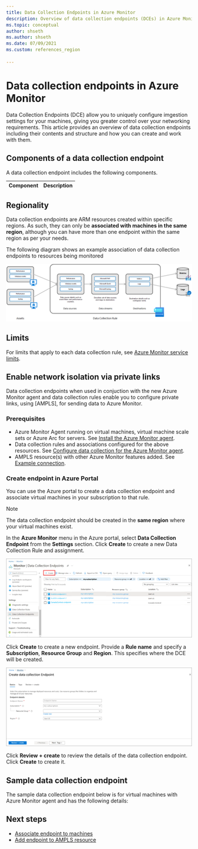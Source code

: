 ```yaml
---
title: Data Collection Endpoints in Azure Monitor 
description: Overview of data collection endpoints (DCEs) in Azure Monitor including their contents and structure and how you can create and work with them.
ms.topic: conceptual
author: shseth
ms.author: shseth
ms.date: 07/09/2021
ms.custom: references_region

---
```


# Data collection endpoints in Azure Monitor
Data Collection Endpoints (DCE) allow you to uniquely configure imgestion settings for your machines, giving you greater control over your networking requirements. This article provides an overview of data collection endpoints including their contents and structure and how you can create and work with them.

## Components of a data collection endpoint
A data collection endpoint includes the following components.

| Component | Description |
|:---|:---|


## Regionality
Data collection endpoints are ARM resources created within specific regions. As such, they can only be **associated with machines in the same region**, although you can have more than one endpoint within the same region as per your needs.

The following diagram shows an example association of data collection endpoints to resources being monitored

[![Diagram of DCR](media/data-collection-rule-overview/data-collection-rule-components.png)](media/data-collection-rule-overview/data-collection-rule-components.png#lightbox)


## Limits
For limits that apply to each data collection rule, see [Azure Monitor service limits](../service-limits.md#data-collection-rules).

## Enable network isolation via private links
Data collection endpoints when used in conjuction with the new Azure Monitor agent and data collection rules enable you to configure private links, using [AMPLS], for sending data to Azure Monitor.



### Prerequisites
- Azure Monitor Agent running on virtual machines, virtual machine scale sets or Azure Arc for servers. See [Install the Azure Monitor agent](../agents/azure-monitor-agent-install.md).
- Data collection rules and associations configured for the above resources. See [Configure data collection for the Azure Monitor agent](../agents/data-collection-rule-azure-monitor-agent.md).
- AMPLS resource(s) with other Azure Monitor features added. See [Example connection](../logs/private-link-security.md#example-connection).

### Create endpoint in Azure Portal
You can use the Azure portal to create a data collection endpoint and associate virtual machines in your subscription to that rule. 

> [!NOTE]
> The data collection endpoint should be created in the **same region** where your virtual machines exist.  

In the **Azure Monitor** menu in the Azure portal, select **Data Collection Endpoint** from the **Settings** section. Click **Create** to create a new Data Collection Rule and assignment.

[![Data Collection Endpoints](media/data-collection-endpoint-overview/data-collection-endpoint-overview.png)](media/data-collection-endpoint-overview/data-collection-endpoint-overview.png#lightbox)

Click **Create** to create a new endpoint. Provide a **Rule name** and specify a **Subscription**, **Resource Group** and **Region**. This specifies where the DCE will be created.

[![Data Collection Rule Basics](media/data-collection-endpoint-overview/data-collection-endpoint-basics.png)](media/data-collection-endpoint-overview/data-collection-endpoint-basics.png#lightbox)

Click **Review + create** to review the details of the data collection endpoint. Click **Create** to create it.


## Sample data collection endpoint
The sample data collection endpoint below is for virtual machines with Azure Monitor agent and has the following details:

## Next steps

- [Associate endpoint to machines](data-collection-rule-azure-monitor-agent.md#create-rule-and-association-in-azure-portal)
- [Add endpoint to AMPLS resource](../logs/private-link-security.md#configure-data-collection-endpoint) 
